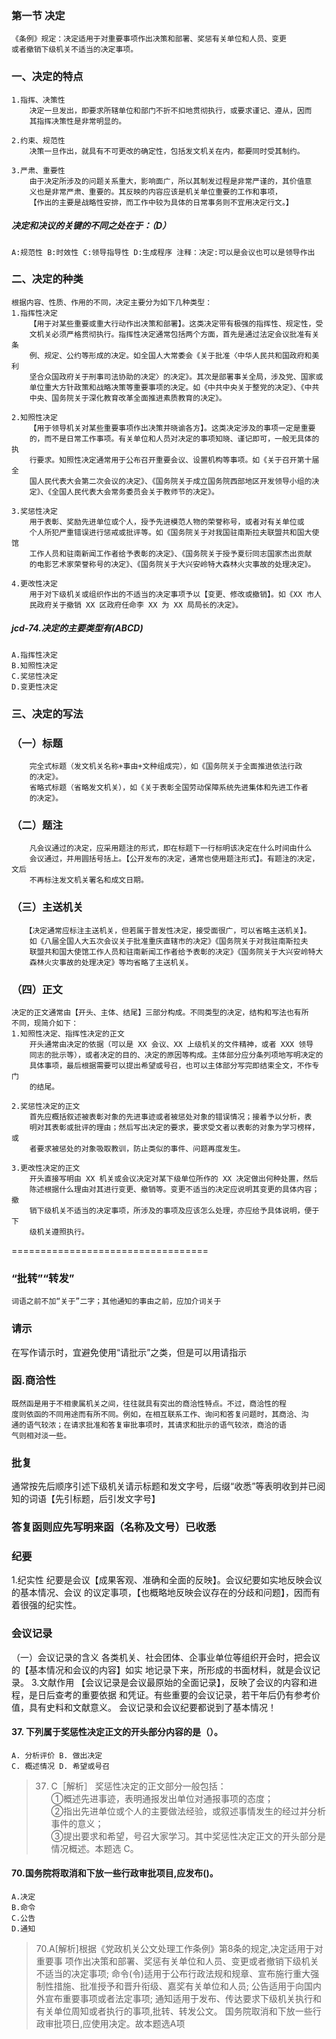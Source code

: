 ### 第一节 决定
    《条例》规定：决定适用于对重要事项作出决策和部署、奖惩有关单位和人员、变更
    或者撤销下级机关不适当的决定事项。
    
### 一、决定的特点
    1.指挥、决策性
        决定一旦发出，即要求所辖单位和部门不折不扣地贯彻执行，或要求谨记、遵从，因而
        其指挥决策性是非常明显的。
        
    2.约束、规范性
        决策一旦作出，就具有不可更改的确定性，包括发文机关在内，都要同时受其制约。
        
    3.严肃、重要性
        由于决定所涉及的问题关系重大，影响面广，所以其制发过程是非常严谨的，其价值意
        义也是非常严肃、重要的。其反映的内容应该是机关单位重要的工作和事项，
        【作出的主要是战略性安排，而工作中较为具体的日常事务则不宜用决定行文。】

##### 决定和决议的关键的不同之处在于：（D）
    A:规范性 B:时效性 C:领导指导性 D:生成程序 注释：决定:可以是会议也可以是领导作出


### 二、决定的种类
    根据内容、性质、作用的不同，决定主要分为如下几种类型：
    1.指挥性决定
        【用于对某些重要或重大行动作出决策和部署】。这类决定带有极强的指挥性、规定性，受
        文机关必须严格贯彻执行。指挥性决定通常包括两个方面，首先是通过法定会议批准有关条
        例、规定、公约等形成的决定。如全国人大常委会《关于批准〈中华人民共和国政府和美利
        坚合众国政府关于刑事司法协助的决定〉的决定》。其次是部署事关全局，涉及党、国家或
        单位重大方针政策和战略决策等重要事项的决定。如《中共中央关于整党的决定》、《中共
        中央、国务院关于深化教育改革全面推进素质教育的决定》。
        
    2.知照性决定
        【用于领导机关对某些重要事项作出决策并晓谕各方】。这类决定涉及的事项一定是重要
        的，而不是日常工作事项。有关单位和人员对决定的事项知晓、谨记即可，一般无具体的执
        行要求。知照性决定通常用于公布召开重要会议、设置机构等事项。如《关于召开第十届全
        国人民代表大会第二次会议的决定》、《国务院关于成立国务院西部地区开发领导小组的决
        定》、《全国人民代表大会常务委员会关于教师节的决定》。
        
    3.奖惩性决定
        用于表彰、奖励先进单位或个人，授予先进模范人物的荣誉称号，或者对有关单位或
        个人所犯严重错误进行惩戒或批评等。如《国务院关于对我国驻南斯拉夫联盟共和国大使馆
        工作人员和驻南新闻工作者给予表彰的决定》、《国务院关于授予夏衍同志国家杰出贡献
        的电影艺术家荣誉称号的决定》、《国务院关于大兴安岭特大森林火灾事故的处理决定》。
        
    4.更改性决定
        用于对下级机关或组织作出的不适当的决定事项予以【变更、修改或撤销】。如《XX 市人
        民政府关于撤销 XX 区政府任命李 XX 为 XX 局局长的决定》。
        
        
##### jcd-74.决定的主要类型有(ABCD)
    A.指挥性决定
    B.知照性决定
    C.奖惩性决定
    D.变更性决定
    
### 三、决定的写法
### （一）标题
        完全式标题（发文机关名称+事由+文种组成完），如《国务院关于全面推进依法行政
        的决定》。
        省略式标题（省略发文机关），如《关于表彰全国劳动保障系统先进集体和先进工作者
        的决定》。
        
### （二）题注
        凡会议通过的决定，应采用题注的形式，即在标题下一行标明该决定在什么时间由什么
        会议通过，并用圆括号括上。【公开发布的决定，通常也使用题注形式】。有题注的决定，文后
        不再标注发文机关署名和成文日期。
        
### （三）主送机关
       【决定通常应标注主送机关，但若属于普发性决定，接受面很广，可以省略主送机关】。
        如《八届全国人大五次会议关于批准重庆直辖市的决定》《国务院关于对我驻南斯拉夫
        联盟共和国大使馆工作人员和驻南新闻工作者给予表彰的决定》《国务院关于大兴安岭特大
        森林火灾事故的处理决定》等均省略了主送机关。
        
### （四）正文
    决定的正文通常由【开头、主体、结尾】三部分构成。不同类型的决定，结构和写法也有所
    不同，现简介如下：
    1.知照性决定、指挥性决定的正文
        开头通常由决定的依据（可以是 XX 会议、XX 上级机关的文件精神，或者 XXX 领导
        同志的批示等），或者决定的目的、决定的原因等构成。主体部分应分条列项地写明决定的
        具体事项，最后根据需要可以提出希望或号召，也可以主体部分写完即结束全文，不作专门
        的结尾。
        
    2.奖惩性决定的正文
        首先应概括叙述被表彰对象的先进事迹或者被惩处对象的错误情况；接着予以分析，表
        明对其表彰或批评的理由；然后写出决定的要求，要求受文者以表彰的对象为学习榜样，或
        者要求被惩处的对象吸取教训，防止类似的事件、问题再度发生。
        
    3.更改性决定的正文
        开头直接写明由 XX 机关或会议决定对某下级单位所作的 XX 决定做出何种处置，然后
        陈述根据什么理由对其进行变更、撤销等。变更不适当的决定应说明其变更的具体内容；撤
        销下级机关不适当的决定事项，所涉及的事项及应该怎么处理，亦应给予具体说明，便于下
        级机关遵照执行。







==================================


### “批转”“转发”
    词语之前不加“关于”二字；其他通知的事由之前，应加介词关于

### 请示
在写作请示时，宜避免使用“请批示”之类，但是可以用请指示

### 函.商洽性
    既然函是用于不相隶属机关之间，往往就具有突出的商洽性特点。不过，商洽性的程
    度则依函的不同用途而有所不同。例如，在相互联系工作、询问和答复问题时，其商洽、沟
    通的语气较浓；在请求批准和答复审批事项时，其请求和批示的语气较浓，商洽的语
    气则相对淡一些。

### 批复
通常按先后顺序引述下级机关请示标题和发文字号，后缀“收悉”等表明收到并已阅知的词语【先引标题，后引发文字号】
### 答复函则应先写明来函（名称及文号）已收悉


### 纪要
1.纪实性
    纪要是会议【成果客观、准确和全面的反映】。会议纪要如实地反映会议的基本情况、会议
    的议定事项，【也概略地反映会议存在的分歧和问题】，因而有着很强的纪实性。
### 会议记录
（一）会议记录的含义
    各类机关、社会团体、企事业单位等组织开会时，把会议的【基本情况和会议的内容】如实
    地记录下来，所形成的书面材料，就是会议记录。
    3.文献作用
        【会议记录是会议最原始的全面记录】，反映了会议的内容和进程，是日后查考的重要依据
        和凭证。有些重要的会议记录，若干年后仍有参考价值，具有史料和文献意义。
会议记录和会议纪要都说到了基本情况！

#### 37. 下列属于奖惩性决定正文的开头部分内容的是（）。
    A. 分析评价 B. 做出决定
    C. 概述情况 D. 希望或号召
>   37. C［解析］ 奖惩性决定的正文部分一般包括：   
①概述先进事迹，表明通报发出单位对通报事项的态度；   
②指出先进单位或个人的主要做法经验，或叙述事情发生的经过并分析事件的意义；   
③提出要求和希望，号召大家学习。其中奖惩性决定正文的开头部分是情况概述。本题选 C。   

    
#### 70.国务院将取消和下放一些行政审批项目,应发布()。
    A.决定
    B.命令
    C.公告
    D.通知
>   70.A[解析]根据《党政机关公文处理工作条例》第8条的规定,决定适用于对重要事
    项作出决策和部署、奖惩有关单位和人员、变更或者撤销下级机关不适当的决定事项;
    命令(令)适用于公布行政法规和规章、宣布施行重大强制性措施、批准授予和晋升衔级、嘉奖有关单位和人员;
    公告适用于向国内外宣布重要事项或者法定事项;
    通知适用于发布、传达要求下级机关执行和有关单位周知或者执行的事项,批转、转发公文。
    国务院取消和下放一些行政审批项日,应使用决定。故本题选A项


